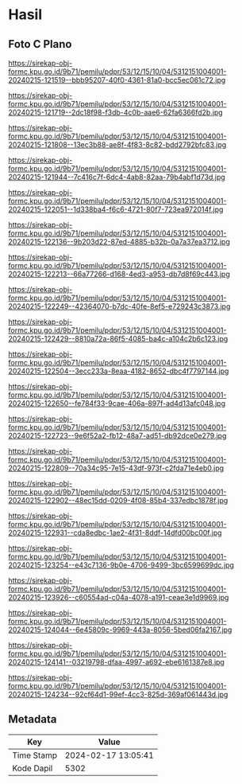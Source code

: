 # Hasil

## Foto C Plano

https://sirekap-obj-formc.kpu.go.id/9b71/pemilu/pdpr/53/12/15/10/04/5312151004001-20240215-121519--bbb95207-40f0-4361-81a0-bcc5ec061c72.jpg

https://sirekap-obj-formc.kpu.go.id/9b71/pemilu/pdpr/53/12/15/10/04/5312151004001-20240215-121719--2dc18f98-f3db-4c0b-aae6-62fa6366fd2b.jpg

https://sirekap-obj-formc.kpu.go.id/9b71/pemilu/pdpr/53/12/15/10/04/5312151004001-20240215-121808--13ec3b88-ae8f-4f83-8c82-bdd2792bfc83.jpg

https://sirekap-obj-formc.kpu.go.id/9b71/pemilu/pdpr/53/12/15/10/04/5312151004001-20240215-121944--7c416c7f-6dc4-4ab8-82aa-79b4abf1d73d.jpg

https://sirekap-obj-formc.kpu.go.id/9b71/pemilu/pdpr/53/12/15/10/04/5312151004001-20240215-122051--1d338ba4-f6c6-4721-80f7-723ea972014f.jpg

https://sirekap-obj-formc.kpu.go.id/9b71/pemilu/pdpr/53/12/15/10/04/5312151004001-20240215-122136--9b203d22-87ed-4885-b32b-0a7a37ea3712.jpg

https://sirekap-obj-formc.kpu.go.id/9b71/pemilu/pdpr/53/12/15/10/04/5312151004001-20240215-122213--66a77266-d168-4ed3-a953-db7d8f69c443.jpg

https://sirekap-obj-formc.kpu.go.id/9b71/pemilu/pdpr/53/12/15/10/04/5312151004001-20240215-122249--42364070-b7dc-40fe-8ef5-e729243c3873.jpg

https://sirekap-obj-formc.kpu.go.id/9b71/pemilu/pdpr/53/12/15/10/04/5312151004001-20240215-122429--8810a72a-86f5-4085-ba4c-a104c2b6c123.jpg

https://sirekap-obj-formc.kpu.go.id/9b71/pemilu/pdpr/53/12/15/10/04/5312151004001-20240215-122504--3ecc233a-8eaa-4182-8652-dbc4f7797144.jpg

https://sirekap-obj-formc.kpu.go.id/9b71/pemilu/pdpr/53/12/15/10/04/5312151004001-20240215-122650--fe784f33-9cae-406a-897f-ad4d13afc048.jpg

https://sirekap-obj-formc.kpu.go.id/9b71/pemilu/pdpr/53/12/15/10/04/5312151004001-20240215-122723--9e6f52a2-fb12-48a7-ad51-db92dce0e279.jpg

https://sirekap-obj-formc.kpu.go.id/9b71/pemilu/pdpr/53/12/15/10/04/5312151004001-20240215-122809--70a34c95-7e15-43df-973f-c2fda71e4eb0.jpg

https://sirekap-obj-formc.kpu.go.id/9b71/pemilu/pdpr/53/12/15/10/04/5312151004001-20240215-122902--48ec15dd-0209-4f08-85b4-337edbc1878f.jpg

https://sirekap-obj-formc.kpu.go.id/9b71/pemilu/pdpr/53/12/15/10/04/5312151004001-20240215-122931--cda8edbc-1ae2-4f31-8ddf-14dfd00bc00f.jpg

https://sirekap-obj-formc.kpu.go.id/9b71/pemilu/pdpr/53/12/15/10/04/5312151004001-20240215-123254--e43c7136-9b0e-4706-9499-3bc6599699dc.jpg

https://sirekap-obj-formc.kpu.go.id/9b71/pemilu/pdpr/53/12/15/10/04/5312151004001-20240215-123926--c60554ad-c04a-4078-a191-ceae3e1d9969.jpg

https://sirekap-obj-formc.kpu.go.id/9b71/pemilu/pdpr/53/12/15/10/04/5312151004001-20240215-124044--6e45809c-9969-443a-8056-5bed06fa2167.jpg

https://sirekap-obj-formc.kpu.go.id/9b71/pemilu/pdpr/53/12/15/10/04/5312151004001-20240215-124141--03219798-dfaa-4997-a692-ebe6161387e8.jpg

https://sirekap-obj-formc.kpu.go.id/9b71/pemilu/pdpr/53/12/15/10/04/5312151004001-20240215-124234--92cf64d1-99ef-4cc3-825d-369af061443d.jpg


## Metadata

| Key        | Value               |
| ---------- | ------------------- |
| Time Stamp | 2024-02-17 13:05:41 |
| Kode Dapil | 5302                |



